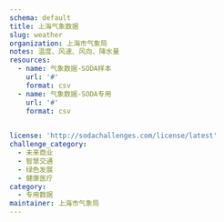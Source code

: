 ```yaml
---
schema: default
title: 上海气象数据
slug: weather
organization: 上海市气象局
notes: 温度、风速、风向、降水量
resources:
  - name: 气象数据-SODA样本
    url: '#'
    format: csv
  - name: 气象数据-SODA专用
    url: '#'
    format: csv

    
license: 'http://sodachallenges.com/license/latest'
challenge_category: 
  - 未来商业
  - 智慧交通
  - 绿色发展
  - 健康医疗
category:
  - 专用数据
maintainer: 上海市气象局
---
```

